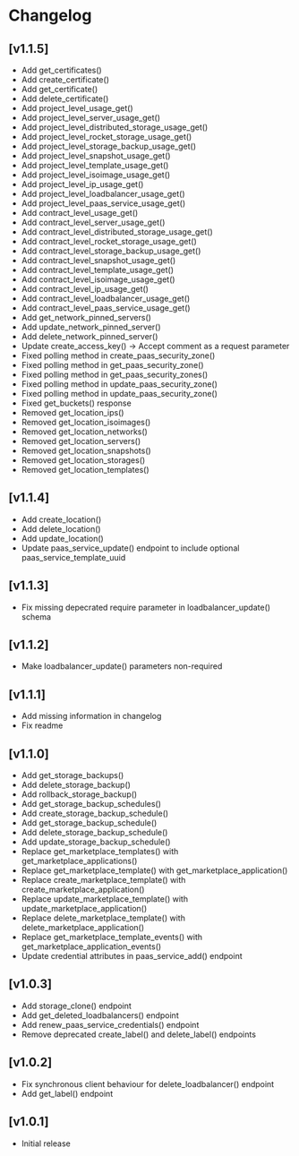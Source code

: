 # Changelog

## [v1.1.5] 

- Add get_certificates()
- Add create_certificate()
- Add get_certificate()
- Add delete_certificate()
- Add project_level_usage_get()
- Add project_level_server_usage_get()
- Add project_level_distributed_storage_usage_get()
- Add project_level_rocket_storage_usage_get()
- Add project_level_storage_backup_usage_get()
- Add project_level_snapshot_usage_get()
- Add project_level_template_usage_get()
- Add project_level_isoimage_usage_get()
- Add project_level_ip_usage_get()
- Add project_level_loadbalancer_usage_get()
- Add project_level_paas_service_usage_get()
- Add contract_level_usage_get()
- Add contract_level_server_usage_get()
- Add contract_level_distributed_storage_usage_get()
- Add contract_level_rocket_storage_usage_get()
- Add contract_level_storage_backup_usage_get()
- Add contract_level_snapshot_usage_get()
- Add contract_level_template_usage_get()
- Add contract_level_isoimage_usage_get()
- Add contract_level_ip_usage_get()
- Add contract_level_loadbalancer_usage_get()
- Add contract_level_paas_service_usage_get()
- Add get_network_pinned_servers()
- Add update_network_pinned_server()
- Add delete_network_pinned_server()
- Update create_access_key() -> Accept comment as a request parameter
- Fixed polling method in create_paas_security_zone()
- Fixed polling method in get_paas_security_zone()
- Fixed polling method in get_paas_security_zones()
- Fixed polling method in update_paas_security_zone()
- Fixed polling method in update_paas_security_zone()
- Fixed get_buckets() response
- Removed get_location_ips()
- Removed get_location_isoimages()
- Removed get_location_networks()
- Removed get_location_servers()
- Removed get_location_snapshots()
- Removed get_location_storages()
- Removed get_location_templates()

## [v1.1.4] 

- Add create_location()
- Add delete_location()
- Add update_location()
- Update paas_service_update() endpoint to include optional paas_service_template_uuid

## [v1.1.3] 

- Fix missing depecrated require parameter in loadbalancer_update() schema


## [v1.1.2] 

- Make loadbalancer_update() parameters non-required

## [v1.1.1] 

- Add missing information in changelog
- Fix readme

## [v1.1.0] 

- Add get_storage_backups()
- Add delete_storage_backup()
- Add rollback_storage_backup()
- Add get_storage_backup_schedules()
- Add create_storage_backup_schedule()
- Add get_storage_backup_schedule()
- Add delete_storage_backup_schedule()
- Add update_storage_backup_schedule()
- Replace get_marketplace_templates() with get_marketplace_applications()
- Replace get_marketplace_template() with get_marketplace_application()
- Replace create_marketplace_template() with create_marketplace_application()
- Replace update_marketplace_template() with update_marketplace_application()
- Replace delete_marketplace_template() with delete_marketplace_application()
- Replace get_marketplace_template_events() with get_marketplace_application_events()
- Update credential attributes in paas_service_add() endpoint

## [v1.0.3] 

- Add storage_clone() endpoint
- Add get_deleted_loadbalancers() endpoint
- Add renew_paas_service_credentials() endpoint
- Remove deprecated create_label() and delete_label() endpoints

## [v1.0.2] 

- Fix synchronous client behaviour for delete_loadbalancer() endpoint
- Add get_label() endpoint

## [v1.0.1] 

- Initial release

